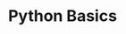 ---
weight: 0
title: "Python Basics"
description: "Learn the basics of Python"
units: 
- title: "Introduction"
  description: "You stink, let's change that"
  lessons: 
  - "a"
---